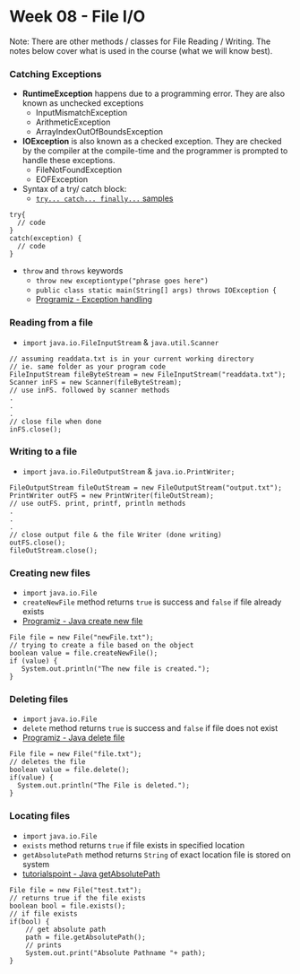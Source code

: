 # Week 08 - File I/O

Note: There are other methods / classes for File Reading / Writing. The notes below cover what is used in the course (what we will know best).

### Catching Exceptions

- **RuntimeException** happens due to a programming error. They are also known as unchecked exceptions
  - InputMismatchException
  - ArithmeticException
  - ArrayIndexOutOfBoundsException
- **IOException** is also known as a checked exception. They are checked by the compiler at the compile-time and the programmer is prompted to handle these exceptions.
  - FileNotFoundException
  - EOFException
- Syntax of a try/ catch block:
  - [`try... catch... finally...` samples](https://www.programiz.com/java-programming/try-catch)

```
try{
  // code
}
catch(exception) {
  // code
}
```

- `throw` and `throws` keywords
  - `throw new exceptiontype("phrase goes here")`
  - `public class static main(String[] args) throws IOException {`
  - [Programiz - Exception handling](https://www.programiz.com/java-programming/exception-handling)

### Reading from a file

- `import` `java.io.FileInputStream` & `java.util.Scanner`

```
// assuming readdata.txt is in your current working directory
// ie. same folder as your program code
FileInputStream fileByteStream = new FileInputStream("readdata.txt");
Scanner inFS = new Scanner(fileByteStream);
// use inFS. followed by scanner methods
.
.
.
// close file when done
inFS.close();
```

### Writing to a file

- `import` `java.io.FileOutputStream` & `java.io.PrintWriter;`

```
FileOutputStream fileOutStream = new FileOutputStream("output.txt");
PrintWriter outFS = new PrintWriter(fileOutStream);
// use outFS. print, printf, println methods
.
.
.
// close output file & the file Writer (done writing)
outFS.close();
fileOutStream.close();
```

### Creating new files

- `import` `java.io.File`
- `createNewFile` method returns `true` is success and `false` if file already exists
- [Programiz - Java create new file](https://www.programiz.com/java-programming/file)

```
File file = new File("newFile.txt");
// trying to create a file based on the object
boolean value = file.createNewFile();
if (value) {
   System.out.println("The new file is created.");
}
```

### Deleting files

- `import` `java.io.File`
- `delete` method returns `true` is success and `false` if file does not exist
- [Programiz - Java delete file](https://www.programiz.com/java-programming/file)

```
File file = new File("file.txt");
// deletes the file
boolean value = file.delete();
if(value) {
  System.out.println("The File is deleted.");
}
```

### Locating files

- `import` `java.io.File`
- `exists` method returns `true` if file exists in specified location
- `getAbsolutePath` method returns `String` of exact location file is stored on system
- [tutorialspoint - Java getAbsolutePath](https://www.tutorialspoint.com/java/io/file_getabsolutepath.htm)

```
File file = new File("test.txt");
// returns true if the file exists
boolean bool = file.exists();
// if file exists
if(bool) {
    // get absolute path
    path = file.getAbsolutePath();
    // prints
    System.out.print("Absolute Pathname "+ path);
}
```
